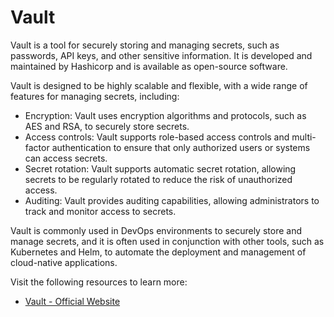 # Vault

Vault is a tool for securely storing and managing secrets, such as passwords, API keys, and other sensitive information. It is developed and maintained by Hashicorp and is available as open-source software.

Vault is designed to be highly scalable and flexible, with a wide range of features for managing secrets, including:

- Encryption: Vault uses encryption algorithms and protocols, such as AES and RSA, to securely store secrets.
- Access controls: Vault supports role-based access controls and multi-factor authentication to ensure that only authorized users or systems can access secrets.
- Secret rotation: Vault supports automatic secret rotation, allowing secrets to be regularly rotated to reduce the risk of unauthorized access.
- Auditing: Vault provides auditing capabilities, allowing administrators to track and monitor access to secrets.

Vault is commonly used in DevOps environments to securely store and manage secrets, and it is often used in conjunction with other tools, such as Kubernetes and Helm, to automate the deployment and management of cloud-native applications.

Visit the following resources to learn more:

- [Vault - Official Website](https://www.vaultproject.io/)
